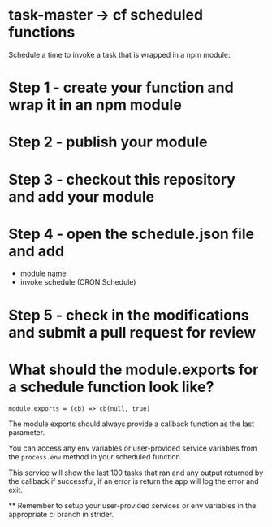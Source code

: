 # task-master -> cf scheduled functions

Schedule a time to invoke a task that is wrapped in a npm module:

# Step 1 - create your function and wrap it in an npm module
# Step 2 - publish your module
# Step 3 - checkout this repository and add your module
# Step 4 - open the schedule.json file and add
   - module name
   - invoke schedule (CRON Schedule)

# Step 5 - check in the modifications and submit a pull request for review

# What should the module.exports for a schedule function look like?

```
module.exports = (cb) => cb(null, true)
```

The module exports should always provide a callback function as the last parameter.

You can access any env variables or user-provided service variables from the
`process.env` method in your scheduled function.

This service will show the last 100 tasks that ran and any output returned by
the callback if successful, if an error is return the app will log the error and
exit.

** Remember to setup your user-provided services or env variables in the appropriate
ci branch in strider.
